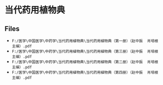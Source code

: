 # 当代药用植物典

## Files

- `F:/医学\中国医学\中药学\当代药用植物典\当代药用植物典（第一册）（赵中振  肖培根  主编）.pdf`
- `F:/医学\中国医学\中药学\当代药用植物典\当代药用植物典（第三册）（赵中振  肖培根  主编）.pdf`
- `F:/医学\中国医学\中药学\当代药用植物典\当代药用植物典（第二册）（赵中振  肖培根  主编）.pdf`
- `F:/医学\中国医学\中药学\当代药用植物典\当代药用植物典（第四册）（赵中振  肖培根  主编）.pdf`
